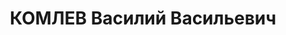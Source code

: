 ---
title: КОМЛЕВ Василий Васильевич
description: 'русский. Член ВКП(б).

  Работник Машиностроительного з-да им.Буденного (пос.Сабунчи). Прож.: Аз.ССР, г.Баку.

  Арестован в 1936

  Обвинение: троцкист.

  Приговор: ВК ВС СССР, 1937 - ИТЛ.

  Реабилитирован ВКВС СССР в 1956.

  *В 1955 обратился с жалобой, заявив, что оговорил себя и других после применения
  мер физического воздействия.

  Источники: Сталинский список от 03.10.1937 (Аз.ССР, Кат.2)| Личное дело №37778 Степаняна
  Н.А. (АПД УДПАР, ф.6, оп.9, д.478, л.11)| Определение ВКВС СССР, 04.02.1956 (упоминание).'
---